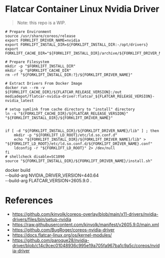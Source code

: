 # Flatcar Container Linux Nvidia Driver

> Note: this repo is a WIP.

```
# Prepare Environment
source /usr/share/coreos/release
export FORKLIFT_DRIVER_NAME=nvidia
export FORKLIFT_INSTALL_DIR=${FORKLIFT_INSTALL_DIR:-/opt/drivers}
export FORKLIFT_CACHE_DIR="${FORKLIFT_INSTALL_DIR}/archive/${FORKLIFT_DRIVER_NAME}"

# Prepare Filesystem
mkdir -p "$FORKLIFT_INSTALL_DIR"
mkdir -p "$FORKLIFT_CACHE_DIR"
rm -rf "${FORKLIFT_INSTALL_DIR:?}/${FORKLIFT_DRIVER_NAME}"

# Extract Drivers From Docker Image
docker run --rm -v ${FORKLIFT_CACHE_DIR}/${FLATCAR_RELEASE_VERSION}:/out mediadepot/flatcar-nvidia-driver:flatcar_${FLATCAR_RELEASE_VERSION}-nvidia_latest

# setup symlink from cache directory to "install" directory
ln -s "${FORKLIFT_CACHE_DIR}/${FLATCAR_RELEASE_VERSION}" "${FORKLIFT_INSTALL_DIR}/${FORKLIFT_DRIVER_NAME}"


if [ -d "${FORKLIFT_INSTALL_DIR}/${FORKLIFT_DRIVER_NAME}/lib" ] ; then
    mkdir -p "${FORKLIFT_LD_ROOT}/etc/ld.so.conf.d"
    echo "${FORKLIFT_INSTALL_DIR}/${FORKLIFT_DRIVER_NAME}/lib" > "${FORKLIFT_LD_ROOT}/etc/ld.so.conf.d/${FORKLIFT_DRIVER_NAME}.conf"
    ldconfig -r "${FORKLIFT_LD_ROOT}" 2> /dev/null
fi
# shellcheck disable=SC1090
source "${FORKLIFT_INSTALL_DIR}/${FORKLIFT_DRIVER_NAME}/install.sh"

```


docker build \
    --build-arg NVIDIA_DRIVER_VERSION=440.64 \
    --build-arg FLATCAR_VERSION=2605.9.0 .


# References

- https://github.com/kinvolk/coreos-overlay/blob/main/x11-drivers/nvidia-drivers/files/bin/setup-nvidia
- https://raw.githubusercontent.com/kinvolk/manifest/v2605.9.0/main.xml
- https://github.com/BugRoger/coreos-nvidia-driver
- https://docs.flatcar-linux.org/os/kernel-modules/
- https://github.com/paroque28/nvidia-driver/blob/c14c9cec01048936c995e19a705fa967ba1c9a5c/coreos/nvidia-driver





